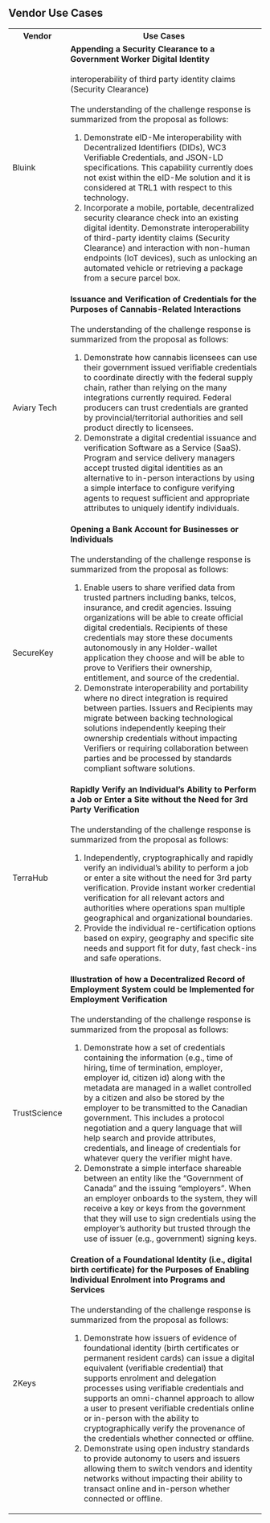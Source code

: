 ## Vendor Use Cases


<table>
  <tr>
    <th>Vendor</th>
    <th>Use Cases</th>
  </tr>
  <tr>
    <td>
      Bluink
    </td>
    <td>
      <b>Appending a Security Clearance to a Government Worker Digital Identity</b>
      <br>
      <br>
      interoperability of third party identity claims (Security Clearance)
      <br>
      <br>
      The understanding of the challenge response is summarized from the proposal as follows:
      <ol>
        <li>Demonstrate eID-Me interoperability with Decentralized Identifiers (DIDs), WC3 Verifiable Credentials, and JSON-LD specifications. This capability currently does not exist within the eID-Me solution and it is considered at TRL1 with respect to this technology. </li>
        <li>Incorporate a mobile, portable, decentralized security clearance check into an existing digital identity. Demonstrate interoperability of third-party identity claims (Security Clearance) and interaction with non-human endpoints (IoT devices), such as unlocking an automated vehicle or retrieving a package from a secure parcel box. </li>
      </ol>
    </td>
  </tr>
  <tr>
    <td>
      Aviary Tech
    </td>
    <td>
      <b>Issuance and Verification of Credentials for the Purposes of Cannabis-Related Interactions</b>
      <br>
      <br>
      The understanding of the challenge response is summarized from the proposal as follows:
      <ol>
        <li>Demonstrate how cannabis licensees can use their government issued verifiable credentials to coordinate directly with the federal supply chain, rather than relying on the many integrations currently required. Federal producers can trust credentials are granted by provincial/territorial authorities and sell product directly to licensees.</li>
        <li>Demonstrate a digital credential issuance and verification Software as a Service (SaaS). Program and service delivery managers accept trusted digital identities as an alternative to in-person interactions by using a simple interface to configure verifying agents to request sufficient and appropriate attributes to uniquely identify individuals.</li>
      </ol>
    </td>
  </tr>
  <tr>
    <td>
      SecureKey
    </td>
    <td>
      <b>Opening a Bank Account for Businesses or Individuals</b>
      <br>
      <br>
      The understanding of the challenge response is summarized from the proposal as follows:
      <ol>
        <li>Enable users to share verified data from trusted partners including banks, telcos, insurance, and credit agencies. Issuing organizations will be able to create official digital credentials. Recipients of these credentials may store these documents autonomously in any Holder-wallet application they choose and will be able to prove to Verifiers their ownership, entitlement, and source of the credential.</li>
        <li>Demonstrate interoperability and portability where no direct integration is required between parties. Issuers and Recipients may migrate between backing technological solutions independently keeping their ownership credentials without impacting Verifiers or requiring collaboration between parties and be processed by standards compliant software solutions.</li>
      </ol>
    </td>
  </tr>
  <tr>
    <td>
      TerraHub
    </td>
    <td>
      <b>Rapidly Verify an Individual’s Ability to Perform a Job or Enter a Site without the Need for 3rd Party Verification</b>
      <br>
      <br>
      The understanding of the challenge response is summarized from the proposal as follows:
      <ol>
        <li>Independently, cryptographically and rapidly verify an individual’s ability to perform a job or enter a site without the need for 3rd party verification. Provide instant worker credential verification for all relevant actors and authorities where operations span multiple geographical and organizational boundaries.</li>
        <li>Provide the individual re-certification options based on expiry, geography and specific site needs and support fit for duty, fast check-ins and safe operations.</li>
      </ol>
    </td>
  </tr>
  <tr>
    <td>
      TrustScience
    </td>
    <td>
      <b>Illustration of how a Decentralized Record of Employment System could be Implemented for Employment Verification</b>
      <br>
      <br>
        The understanding of the challenge response is summarized from the proposal as follows:
        <ol>
          <li>Demonstrate how a set of credentials containing the information (e.g., time of hiring, time of termination, employer, employer id, citizen id) along with the metadata are managed in a wallet controlled by a citizen and also be stored by the employer to be transmitted to the Canadian government.  This includes a protocol negotiation and a query language that will help search and provide attributes, credentials, and lineage of credentials for whatever query the verifier might have. </li>
          <li>Demonstrate a simple interface shareable between an entity like the “Government of Canada” and the issuing “employers”.  When an employer onboards to the system, they will receive a key or keys from the government that they will use to sign credentials using the employer’s authority but trusted through the use of issuer (e.g., government) signing keys. </li>
        </ol>
    </td>
  </tr>
  <tr>
    <td>
      2Keys
    </td>
    <td>
      <b>Creation of a Foundational Identity (i.e., digital birth certificate) for the Purposes of Enabling Individual Enrolment into Programs and Services</b>
      <br>
      <br>
      The understanding of the challenge response is summarized from the proposal as follows:
      <ol>
        <li>Demonstrate how issuers of evidence of foundational identity (birth certificates or permanent resident cards) can issue a digital equivalent (verifiable credential) that supports enrolment and delegation processes using verifiable credentials and supports an omni-channel approach to allow a user to present verifiable credentials online or in-person with the ability to cryptographically verify the provenance of the credentials whether connected or offline.</li>
        <li>Demonstrate using open industry standards to provide autonomy to users and issuers allowing them to switch vendors and identity networks without impacting their ability to transact online and in-person whether connected or offline.</li>
      </ol>
    </td>
  </tr>
</table>
